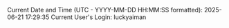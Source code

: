 Current Date and Time (UTC - YYYY-MM-DD HH:MM:SS formatted): 2025-06-21 17:29:35
Current User's Login: luckyaiman
